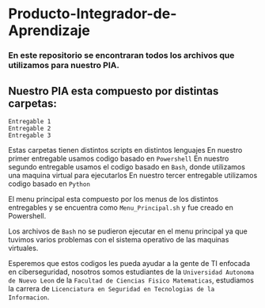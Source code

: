 # Producto-Integrador-de-Aprendizaje
<h3>En este repositorio se encontraran todos los archivos que utilizamos para nuestro PIA.</h3>

## Nuestro PIA esta compuesto por distintas carpetas:
```
Entregable 1
Entregable 2
Entregable 3
```
Estas carpetas tienen distintos scripts en distintos lenguajes
En nuestro primer entregable usamos codigo basado en `Powershell`
En nuestro segundo entregable usamos el codigo basado en `Bash`, donde utilizamos una maquina virtual para ejecutarlos
En nuestro tercer entregable utilizamos codigo basado en `Python`

El menu principal esta compuesto por los menus de los distintos entregables y se encuentra como `Menu_Principal.sh` y fue creado en Powershell.

Los archivos de `Bash` no se pudieron ejecutar en el menu principal ya que tuvimos varios problemas con el sistema operativo de las maquinas virtuales. 

Esperemos que estos codigos les pueda ayudar a la gente de TI enfocada en ciberseguridad, nosotros somos estudiantes de la `Universidad Autonoma de Nuevo Leon` 
de la `Facultad de Ciencias Fisico Matematicas`, estudiamos la carrera de `Licenciatura en Seguridad en Tecnologias de la Informacion`. 

